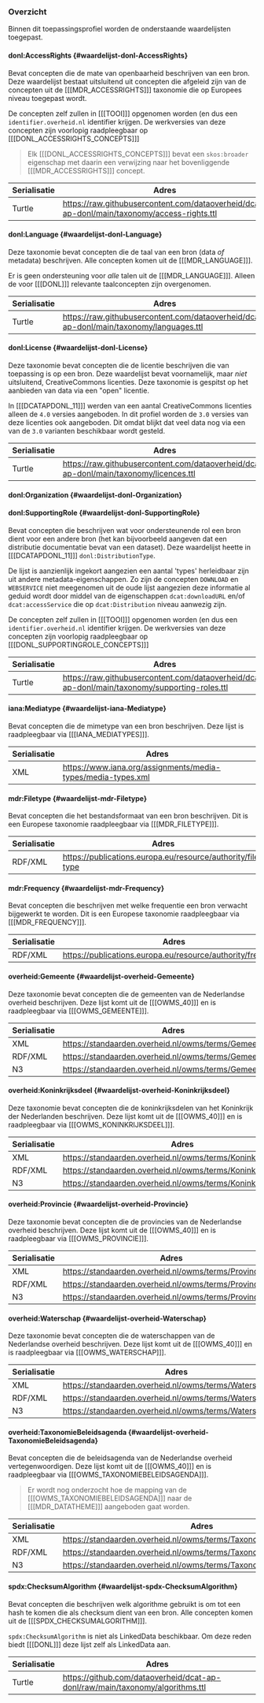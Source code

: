 ### Overzicht

Binnen dit toepassingsprofiel worden de onderstaande waardelijsten toegepast.

#### donl:AccessRights {#waardelijst-donl-AccessRights}

Bevat concepten die de mate van openbaarheid beschrijven van een bron. Deze waardelijst bestaat uitsluitend uit
concepten die afgeleid zijn van de concepten uit de [[[MDR_ACCESSRIGHTS]]] taxonomie die op Europees niveau toegepast
wordt.

<aside class="note">

De concepten zelf zullen in [[[TOOI]]] opgenomen worden (en dus een `identifier.overheid.nl` identifier krijgen. De
werkversies van deze concepten zijn voorlopig raadpleegbaar op [[[DONL_ACCESSRIGHTS_CONCEPTS]]]

</aside>

> Elk [[[DONL_ACCESSRIGHTS_CONCEPTS]]] bevat een `skos:broader` eigenschap met daarin een verwijzing naar het
> bovenliggende [[[MDR_ACCESSRIGHTS]]] concept.

| Serialisatie | Adres                                                                                       |
|--------------|---------------------------------------------------------------------------------------------|
| Turtle       | https://raw.githubusercontent.com/dataoverheid/dcat-ap-donl/main/taxonomy/access-rights.ttl |

#### donl:Language {#waardelijst-donl-Language}

Deze taxonomie bevat concepten die de taal van een bron (data _of_ metadata) beschrijven. Alle concepten komen uit de
[[[MDR_LANGUAGE]]].

Er is geen ondersteuning voor _alle_ talen uit de [[[MDR_LANGUAGE]]]. Alleen de voor [[[DONL]]] relevante
taalconcepten zijn overgenomen.

| Serialisatie | Adres                                                                                   |
|--------------|-----------------------------------------------------------------------------------------|
| Turtle       | https://raw.githubusercontent.com/dataoverheid/dcat-ap-donl/main/taxonomy/languages.ttl |

#### donl:License {#waardelijst-donl-License}

Deze taxonomie bevat concepten die de licentie beschrijven die van toepassing is op een bron. Deze waardelijst bevat
voornamelijk, maar _niet_ uitsluitend, CreativeCommons licenties. Deze taxonomie is gespitst op het aanbieden van data
via een "open" licentie.

In [[[DCATAPDONL_11]]] werden van een aantal CreativeCommons licenties alleen de `4.0` versies aangeboden. In dit
profiel worden de `3.0` versies van deze licenties ook aangeboden. Dit omdat blijkt dat veel data nog via een van de
`3.0` varianten beschikbaar wordt gesteld.

| Serialisatie | Adres                                                                                  |
|--------------|----------------------------------------------------------------------------------------|
| Turtle       | https://raw.githubusercontent.com/dataoverheid/dcat-ap-donl/main/taxonomy/licences.ttl |

#### donl:Organization {#waardelijst-donl-Organization}

#### donl:SupportingRole {#waardelijst-donl-SupportingRole}

Bevat concepten die beschrijven wat voor ondersteunende rol een bron dient voor een andere bron (het kan bijvoorbeeld
aangeven dat een distributie documentatie bevat van een dataset). Deze waardelijst heette in [[[DCATAPDONL_11]]]
`donl:DistributionType`. 

De lijst is aanzienlijk ingekort aangezien een aantal 'types' herleidbaar zijn uit andere metadata-eigenschappen. Zo
zijn de concepten `DOWNLOAD` en `WEBSERVICE` niet meegenomen uit de oude lijst aangezien deze informatie al geduid wordt
door middel van de eigenschappen `dcat:downloadURL` en/of `dcat:accessService` die op `dcat:Distribution` niveau 
aanwezig zijn.

<aside class="note">

De concepten zelf zullen in [[[TOOI]]] opgenomen worden (en dus een `identifier.overheid.nl` identifier krijgen. De
werkversies van deze concepten zijn voorlopig raadpleegbaar op [[[DONL_SUPPORTINGROLE_CONCEPTS]]]

</aside>

| Serialisatie | Adres                                                                                          |
|--------------|------------------------------------------------------------------------------------------------|
| Turtle       | https://raw.githubusercontent.com/dataoverheid/dcat-ap-donl/main/taxonomy/supporting-roles.ttl |

#### iana:Mediatype {#waardelijst-iana-Mediatype}

Bevat concepten die de mimetype van een bron beschrijven. Deze lijst is raadpleegbaar via [[[IANA_MEDIATYPES]]].

| Serialisatie | Adres                                                        |
|--------------|--------------------------------------------------------------|
| XML          | https://www.iana.org/assignments/media-types/media-types.xml |

#### mdr:Filetype {#waardelijst-mdr-Filetype}

Bevat concepten die het bestandsformaat van een bron beschrijven. Dit is een Europese taxonomie raadpleegbaar via 
[[[MDR_FILETYPE]]].

| Serialisatie | Adres                                                       |
|--------------|-------------------------------------------------------------|
| RDF/XML      | https://publications.europa.eu/resource/authority/file-type |

#### mdr:Frequency {#waardelijst-mdr-Frequency}

Bevat concepten die beschrijven met welke frequentie een bron verwacht bijgewerkt te worden. Dit is een Europese 
taxonomie raadpleegbaar via [[[MDR_FREQUENCY]]].

| Serialisatie | Adres                                                       |
|--------------|-------------------------------------------------------------|
| RDF/XML      | https://publications.europa.eu/resource/authority/frequency |

#### overheid:Gemeente {#waardelijst-overheid-Gemeente}

Deze taxonomie bevat concepten die de gemeenten van de Nederlandse overheid beschrijven. Deze lijst komt uit de 
[[[OWMS_40]]] en is raadpleegbaar via [[[OWMS_GEMEENTE]]].

| Serialisatie | Adres                                                   |
|--------------|---------------------------------------------------------|
| XML          | https://standaarden.overheid.nl/owms/terms/Gemeente.xml |
| RDF/XML      | https://standaarden.overheid.nl/owms/terms/Gemeente.rdf |
| N3           | https://standaarden.overheid.nl/owms/terms/Gemeente.n3  |

#### overheid:Koninkrijksdeel {#waardelijst-overheid-Koninkrijksdeel}

Deze taxonomie bevat concepten die de koninkrijksdelen van het Koninkrijk der Nederlanden beschrijven. Deze lijst komt
uit de [[[OWMS_40]]] en is raadpleegbaar via [[[OWMS_KONINKRIJKSDEEL]]].

| Serialisatie | Adres                                                          |
|--------------|----------------------------------------------------------------|
| XML          | https://standaarden.overheid.nl/owms/terms/Koninkrijksdeel.xml |
| RDF/XML      | https://standaarden.overheid.nl/owms/terms/Koninkrijksdeel.rdf |
| N3           | https://standaarden.overheid.nl/owms/terms/Koninkrijksdeel.n3  |

#### overheid:Provincie {#waardelijst-overheid-Provincie}

Deze taxonomie bevat concepten die de provincies van de Nederlandse overheid beschrijven. Deze lijst komt uit de 
[[[OWMS_40]]] en is raadpleegbaar via [[[OWMS_PROVINCIE]]].

| Serialisatie | Adres                                                    |
|--------------|----------------------------------------------------------|
| XML          | https://standaarden.overheid.nl/owms/terms/Provincie.xml |
| RDF/XML      | https://standaarden.overheid.nl/owms/terms/Provincie.rdf |
| N3           | https://standaarden.overheid.nl/owms/terms/Provincie.n3  |

#### overheid:Waterschap {#waardelijst-overheid-Waterschap}

Deze taxonomie bevat concepten die de waterschappen van de Nederlandse overheid beschrijven. Deze lijst komt uit de 
[[[OWMS_40]]] en is raadpleegbaar via [[[OWMS_WATERSCHAP]]].

| Serialisatie | Adres                                                     |
|--------------|-----------------------------------------------------------|
| XML          | https://standaarden.overheid.nl/owms/terms/Waterschap.xml |
| RDF/XML      | https://standaarden.overheid.nl/owms/terms/Waterschap.rdf |
| N3           | https://standaarden.overheid.nl/owms/terms/Waterschap.n3  |

#### overheid:TaxonomieBeleidsagenda {#waardelijst-overheid-TaxonomieBeleidsagenda}

Bevat concepten die de beleidsagenda van de Nederlandse overheid vertegenwoordigen. Deze lijst komt uit de 
[[[OWMS_40]]] en is raadpleegbaar via [[[OWMS_TAXONOMIEBELEIDSAGENDA]]].

> Er wordt nog onderzocht hoe de mapping van de [[[OWMS_TAXONOMIEBELEIDSAGENDA]]] naar de [[[MDR_DATATHEME]]] aangeboden
> gaat worden.

| Serialisatie | Adres                                                                 |
|--------------|-----------------------------------------------------------------------|
| XML          | https://standaarden.overheid.nl/owms/terms/TaxonomieBeleidsagenda.xml |
| RDF/XML      | https://standaarden.overheid.nl/owms/terms/TaxonomieBeleidsagenda.rdf |
| N3           | https://standaarden.overheid.nl/owms/terms/TaxonomieBeleidsagenda.n3  |

#### spdx:ChecksumAlgorithm {#waardelijst-spdx-ChecksumAlgorithm}

Bevat concepten die beschrijven welk algorithme gebruikt is om tot een hash te komen die als checksum dient van een
bron. Alle concepten komen uit de [[[SPDX_CHECKSUMALGORITHM]]].

`spdx:ChecksumAlgorithm` is niet als LinkedData beschikbaar. Om deze reden biedt [[[DONL]]] deze lijst zelf als 
LinkedData aan.

| Serialisatie | Adres                                                                         |
|--------------|-------------------------------------------------------------------------------|
| Turtle       | https://github.com/dataoverheid/dcat-ap-donl/raw/main/taxonomy/algorithms.ttl |
